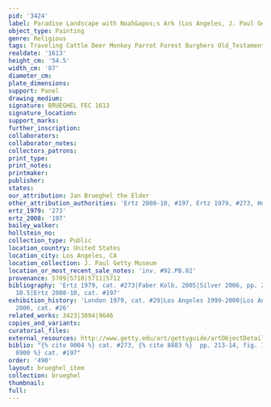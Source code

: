 ```yaml
---
pid: '3424'
label: Paradise Landscape with Noah&apos;s Ark (Los Angeles, J. Paul Getty Museum)
object_type: Painting
genre: Religious
tags: Traveling Cattle Deer Monkey Parrot Forest Burghers Old_Testament Paradise
realdate: '1613'
height_cm: '54.5'
width_cm: '87'
diameter_cm: 
plate_dimensions: 
support: Panel
drawing_medium: 
signature: BRUEGHEL FEC 1613
signature_location: 
support_marks: 
further_inscription: 
collaborators: 
collaborator_notes: 
collectors_patrons: 
print_type: 
print_notes: 
printmaker: 
publisher: 
states: 
our_attribution: Jan Brueghel the Elder
other_attribution_authorities: 'Ertz 2008-10, #197, Ertz 1979, #273, Honig database'
ertz_1979: '273'
ertz_2008: '197'
bailey_walker: 
hollstein_no: 
collection_type: Public
location_country: United States
location_city: Los Angeles, CA
location_collection: J. Paul Getty Museum
location_or_most_recent_sale_notes: 'inv. #92.PB.82'
provenance: 5709|5710|5711|5712
bibliography: 'Ertz 1979, cat. #273|Faber Kolb, 2005|Silver 2006, pp. 213-14, fig.
  10.5|Ertz 2008-10, cat. #197'
exhibition_history: 'London 1979, cat. #29|Los Angeles 1999-2000|Los Angeles-The Hague
  2006, cat. #26'
related_works: 3423|3094|9646
copies_and_variants: 
curatorial_files: 
external_resources: http://www.getty.edu/art/gettyguide/artObjectDetails?artobj=1034
biblio: "{% cite 9004 %} cat. #273, {% cite 8883 %}  pp. 213-14, fig. 10.5, {% cite
  8900 %} cat. #197"
order: '490'
layout: brueghel_item
collection: brueghel
thumbnail: 
full: 
---
```

